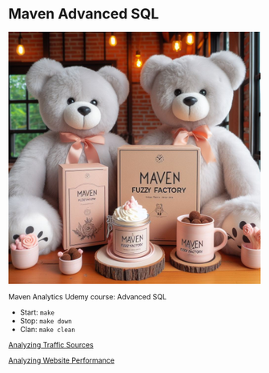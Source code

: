 # Maven Advanced SQL

![Maven Fuzzy Factory](images/maven-fuzzy-factory.jpeg)

Maven Analytics Udemy course: Advanced SQL

* Start: `make`
* Stop: `make down`
* Clan: `make clean`

[Analyzing Traffic Sources](documents/4_analyzing-traffic-sources.sql)

[Analyzing Website Performance](documents/5_analyzing-website-performance.sql)
